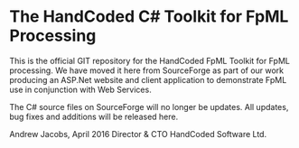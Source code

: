 # The HandCoded C# Toolkit for FpML Processing 

This is the official GIT repository for the HandCoded FpML Toolkit for FpML
processing. We have moved it here from SourceForge as part of our work producing
an ASP.Net website and client application to demonstrate FpML use in conjunction
with Web Services.

The C# source files on SourceForge will no longer be updates. All updates, bug
fixes and additions will be released here.

Andrew Jacobs, April 2016
Director & CTO HandCoded Software Ltd.